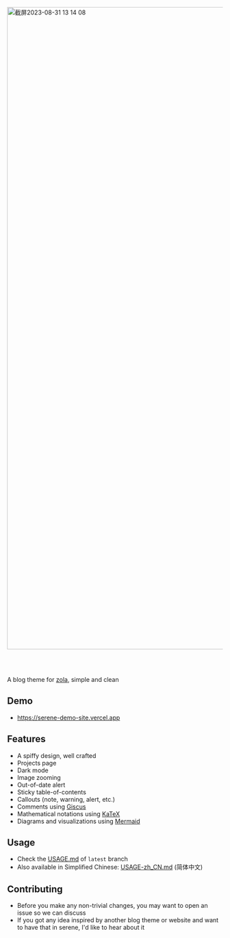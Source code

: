 <img width="1501" alt="截屏2023-08-31 13 14 08" src="https://github.com/isunjn/serene/assets/60461730/33516366-3670-497f-bd72-41ebe8f06f1a">

<br /><br />

A blog theme for [zola](https://www.getzola.org), simple and clean

## Demo

-  <https://serene-demo-site.vercel.app>

## Features

- A spiffy design, well crafted
- Projects page
- Dark mode
- Image zooming
- Out-of-date alert
- Sticky table-of-contents
- Callouts (note, warning, alert, etc.)
- Comments using [Giscus](https://giscus.app)
- Mathematical notations using [KaTeX](https://katex.org)
- Diagrams and visualizations using [Mermaid](https://github.com/mermaid-js/mermaid)

## Usage

- Check the [USAGE.md](https://github.com/isunjn/serene/blob/latest/USAGE.md) of `latest` branch
- Also available in Simplified Chinese: [USAGE-zh_CN.md](https://github.com/isunjn/serene/blob/latest/USAGE-zh_CN.md) (简体中文)

## Contributing

- Before you make any non-trivial changes, you may want to open an issue so we can discuss
- If you got any idea inspired by another blog theme or website and want to have that in serene, I'd like to hear about it
